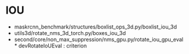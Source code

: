 
# IOU
- maskrcnn_benchmark/structures/boxlist_ops_3d.py/boxlist_iou_3d
- utils3d/rotate_nms_3d_torch.py/boxes_iou_3d
- second/core/non_max_suppression/nms_gpu.py/rotate_iou_gpu_eval    
        *  devRotateIoUEval      : criterion
